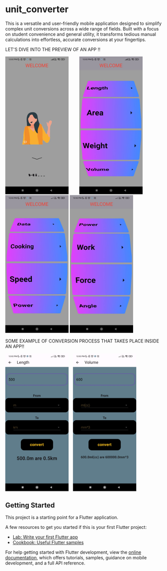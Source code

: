 # unit_converter

This is a versatile and user-friendly mobile application designed to simplify complex unit conversions across a wide range of fields. Built with a focus on student convenience and general utility, it transforms tedious manual calculations into effortless, accurate conversions at your fingertips.

LET'S DIVE INTO THE PREVIEW OF AN APP !!

<img src="assets/images/img6.jpg" alt="Main screen of the Unit Converter app showing conversion categories" width="200" style="margin-right: 20px;" />   <img src="assets/images/img1.jpg" alt="Main screen of the Unit Converter app showing conversion categories" width="200" style="margin-left: 10px;"/>   <img src="assets/images/img2.jpg" alt="Main screen of the Unit Converter app showing conversion categories" width="200" />   <img src="assets/images/img3.jpg" alt="Main screen of the Unit Converter app showing conversion categories" width="200" />

SOME EXAMPLE OF CONVERSION PROCESS THAT TAKES PLACE INSIDE AN APP!!


<img src="assets/images/img4.jpg" alt="Main screen of the Unit Converter app showing conversion categories" width="200" style="margin-right: 10px;"/> <img src="assets/images/img5.jpg" alt="Main screen of the Unit Converter app showing conversion categories" width="200" />

## Getting Started

This project is a starting point for a Flutter application.

A few resources to get you started if this is your first Flutter project:

- [Lab: Write your first Flutter app](https://docs.flutter.dev/get-started/codelab)
- [Cookbook: Useful Flutter samples](https://docs.flutter.dev/cookbook)

For help getting started with Flutter development, view the
[online documentation](https://docs.flutter.dev/), which offers tutorials,
samples, guidance on mobile development, and a full API reference.
